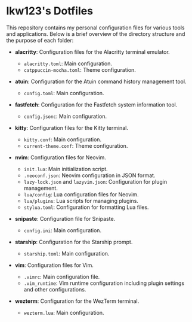 # lkw123's Dotfiles

This repository contains my personal configuration files for various tools and applications. Below is a brief overview of the directory structure and the purpose of each folder:

- **alacritty**: Configuration files for the Alacritty terminal emulator.
  - `alacritty.toml`: Main configuration.
  - `catppuccin-mocha.toml`: Theme configuration.

- **atuin**: Configuration for the Atuin command history management tool.
  - `config.toml`: Main configuration.

- **fastfetch**: Configuration for the Fastfetch system information tool.
  - `config.jsonc`: Main configuration.

- **kitty**: Configuration files for the Kitty terminal.
  - `kitty.conf`: Main configuration.
  - `current-theme.conf`: Theme configuration.

- **nvim**: Configuration files for Neovim.
  - `init.lua`: Main initialization script.
  - `.neoconf.json`: Neovim configuration in JSON format.
  - `lazy-lock.json` and `lazyvim.json`: Configuration for plugin management.
  - `lua/config`: Lua configuration files for Neovim.
  - `lua/plugins`: Lua scripts for managing plugins.
  - `stylua.toml`: Configuration for formatting Lua files.

- **snipaste**: Configuration file for Snipaste.
  - `config.ini`: Main configuration.

- **starship**: Configuration for the Starship prompt.
  - `starship.toml`: Main configuration.

- **vim**: Configuration files for Vim.
  - `.vimrc`: Main configuration file.
  - `.vim_runtime`: Vim runtime configuration including plugin settings and other configurations.

- **wezterm**: Configuration for the WezTerm terminal.
  - `wezterm.lua`: Main configuration.

